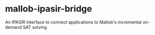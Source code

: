 # mallob-ipasir-bridge
An IPASIR interface to connect applications to Mallob's incremental on-demand SAT solving
